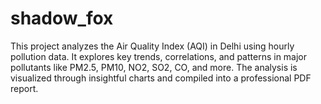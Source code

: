 # shadow_fox
This project analyzes the Air Quality Index (AQI) in Delhi using hourly pollution data. It explores key trends, correlations, and patterns in major pollutants like PM2.5, PM10, NO2, SO2, CO, and more. The analysis is visualized through insightful charts and compiled into a professional PDF report.
